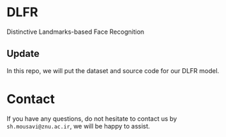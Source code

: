 # DLFR
Distinctive  Landmarks-based  Face  Recognition 

## Update
In this repo, we will put the dataset and source code for our DLFR model.

# Contact
If you have any questions, do not hesitate to contact us by `sh.mousavi@znu.ac.ir`, we will be happy to assist.
